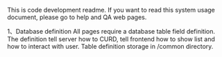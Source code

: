 This is code development readme. If you want to read this system usage document, please go to help and QA web pages.

1、Database definition
    All pages require a database table field definition. The definition tell server how to CURD, tell frontend how to show list and how to interact with user.
    Table definition storage in /common directory.